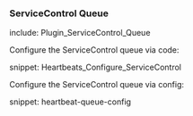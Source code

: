 

### ServiceControl Queue

include: Plugin_ServiceControl_Queue

Configure the ServiceControl queue via code:

snippet: Heartbeats_Configure_ServiceControl

Configure the ServiceControl queue via config:

snippet: heartbeat-queue-config

